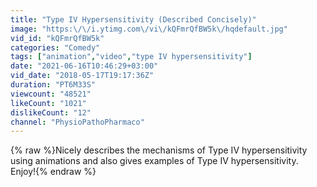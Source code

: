 ```yaml
---
title: "Type IV Hypersensitivity (Described Concisely)"
image: "https:\/\/i.ytimg.com\/vi\/kQFmrQfBW5k\/hqdefault.jpg"
vid_id: "kQFmrQfBW5k"
categories: "Comedy"
tags: ["animation","video","type IV hypersensitivity"]
date: "2021-06-16T10:46:29+03:00"
vid_date: "2018-05-17T19:17:36Z"
duration: "PT6M33S"
viewcount: "48521"
likeCount: "1021"
dislikeCount: "12"
channel: "PhysioPathoPharmaco"
---
```

{% raw %}Nicely describes the mechanisms of Type IV hypersensitivity using animations and also gives examples of Type IV hypersensitivity.  Enjoy!{% endraw %}
